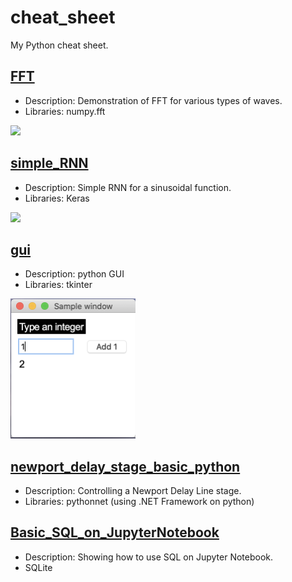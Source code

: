# cheat_sheet
My Python cheat sheet.

## [FFT](https://github.com/ksonod/cheat_sheet/blob/master/FFT.ipynb)
- Description: Demonstration of FFT for various types of waves.
- Libraries: numpy.fft
<img src="https://i.imgur.com/xpbJXFl.png" width="700px">   

## [simple_RNN](https://github.com/ksonod/cheat_sheet/blob/master/simple_rnn.ipynb)
- Description: Simple RNN for a sinusoidal function.
- Libraries: Keras
<img src="https://i.imgur.com/Wv1pKg9.png" width="400px">   

## [gui](https://github.com/ksonod/cheat_sheet/blob/master/gui.py)
- Description: python GUI
- Libraries: tkinter
<img src="https://github.com/ksonod/cheat_sheet/blob/master/pictures/gui.png" width="200px">   

## [newport_delay_stage_basic_python](https://github.com/ksonod/newport_delay_stage_basic_python)
- Description: Controlling a Newport Delay Line stage.
- Libraries: pythonnet (using .NET Framework on python)

## [Basic_SQL_on_JupyterNotebook](https://github.com/ksonod/Basic_SQL_on_JupyterNotebook)
- Description: Showing how to use SQL on Jupyter Notebook.
- SQLite
